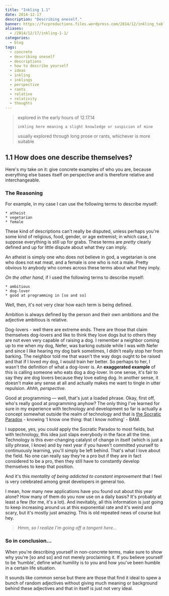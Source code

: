 ```yaml
---
title: "Inkling 1.1"
date: 2014-12-17
description: "Describing oneself."
banner: https://fvcproductions.files.wordpress.com/2014/12/inkling_tabletaswacom.jpg?w=800&h=340&crop=1
aliases:
  - /2014/12/17/inkling-1-1/
categories:
  - blog
tags:
  - concrete
  - describing oneself
  - descriptions
  - how to describe yourself
  - ideas
  - inkling
  - inklings
  - perspective
  - rants
  - relative
  - relativity
  - thoughts
---
```


> explored in the early hours of 12.17.14
>
> `inkling here meaning a slight knowledge or suspicion of mine`
>
> usually explored through long prose or rants, whichever is more suitable

## 1.1 How does one describe themselves?

Here's my take on it: give concrete examples of who you are, because everything else bases itself on perspective and is therefore relative and interchangeable.

### The Reasoning

For example, in my case I can use the following terms to describe myself:

    * atheist
    * vegetarian
    * female

These kind of descriptions can't really be disputed, unless perhaps you're some kind of religious, food, gender, or age extremist; in which case, I suppose everything is still up for grabs. These terms are _pretty_ clearly defined and up for little dispute about what they can imply.

An atheist is simply one who does not believe in god, a vegetarian is one who does not eat meat, and a female is one who is not a male. Pretty obvious to anybody who comes across these terms about what they imply.

_On the other hand_, if I used the following terms to describe myself:

    * ambitious
    * dog-lover
    * good at programming in [so and so]

Well, then, it's not very clear how each term is being defined.

Ambition is always defined by the person and their own ambitions and the adjective ambitious is relative.

Dog-lovers - well there are extreme ends. There are those that claim themselves dog-lovers and like to think they love dogs but to others they are not even very capable of raising a dog. I remember a neighbor coming up to me when my dog, Nefer, was barking outside while I was with Nefer and since I like hearing my dog bark sometimes, I didn't really stop her from barking. The neighbor told me that wasn't the way dogs ought to be raised and that if I loved my dog, I would train her better. So perhaps to her, I wasn't the definition of what a dog-lover is. An **exaggerated example** of this is calling someone who eats dog a dog-lover. In one sense, it's fair to say they are dog lovers because they love eating dog. In another sense, it doesn't make any sense at all and actually makes me want to tingle in utter repulsion. _Ahhh, perspective._

Good at programming — well, that's just a loaded phrase. Okay, first off, who's really good at programming anyhow? The only thing I've learned for sure in my experience with technology and development so far is actually a concept somewhat outside the realm of technology and that is [the Socratic Paradox](//en.wikipedia.org/wiki/I_know_that_I_know_nothing) - knowing ‘I know one thing: that I know nothing' - BAM.

I suppose, yes, you could apply the Socratic Paradox to most fields, but with technology, this idea just slaps everybody in the face all the time. Technology is this ever-changing catalyst of change in itself (which is just a silly phrase, I know) and by next year if you haven't committed yourself to continuously learning, you'll simply be left behind. That's what I love about the field. No one can really say they're a pro but if they are in fact considered to be a pro, then they still have to constantly develop themselves to keep that position.

And it's this _mentality of being addicted to constant improvement_ that I feel is very celebrated among great developers in general too.

I mean, how many new applications have you found out about this year alone? How many of them do you now use on a daily basis? It's probably at least a few (for me, it's a lot). And inevitably, all this information is just going to keep increasing around us at this exponential rate and it's weird and scary, but it's mostly just amazing. This is old repeated news of course but hey.

> _Hmm, so I realize I'm going off a tangent here…_

### So in conclusion…

When you're describing yourself in non-concrete terms, make sure to show why you're \[so and so\] and not merely proclaiming it. If you believe yourself to be ‘humble', define what humility is to you and how you've been humble in a certain life situation.

It sounds like common sense but there are those that find it ideal to spew a bunch of random adjectives without giving much meaning or background behind these adjectives and that in itself is just not very ideal.
